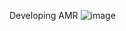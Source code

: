 Developing AMR
![image](https://github.com/jaykorea/jaykorea/assets/95605860/816f4922-0690-47a3-8781-13b5b59ccfb9)
